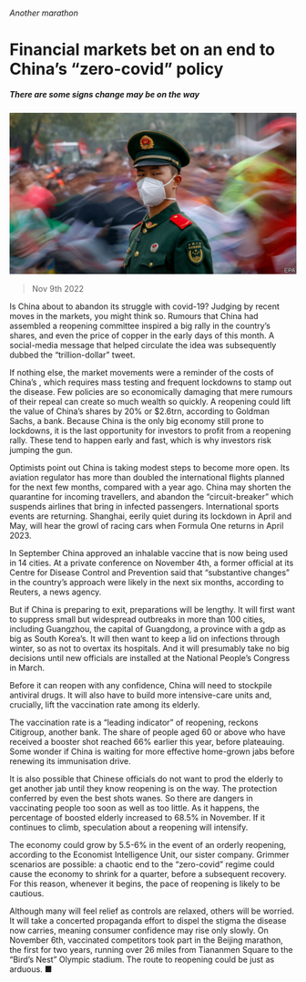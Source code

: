 ###### Another marathon

# Financial markets bet on an end to China’s “zero-covid” policy 

##### There are some signs change may be on the way 

![image](images/20221112_FNP503.jpg) 

> Nov 9th 2022 

Is China about to abandon its struggle with covid-19? Judging by recent moves in the markets, you might think so. Rumours that China had assembled a reopening committee inspired a big rally in the country’s shares,  and even the price of copper in the early days of this month. A social-media message that helped circulate the idea was subsequently dubbed the “trillion-dollar” tweet. 

If nothing else, the market movements were a reminder of the costs of China’s , which requires mass testing and frequent lockdowns to stamp out the disease. Few policies are so economically damaging that mere rumours of their repeal can create so much wealth so quickly. A reopening could lift the value of China’s shares by 20% or $2.6trn, according to Goldman Sachs, a bank. Because China is the only big economy still prone to lockdowns, it is the last opportunity for investors to profit from a reopening rally. These tend to happen early and fast, which is why investors risk jumping the gun.

Optimists point out China is taking modest steps to become more open. Its aviation regulator has more than doubled the international flights planned for the next few months, compared with a year ago. China may shorten the quarantine for incoming travellers, and abandon the “circuit-breaker” which suspends airlines that bring in infected passengers. International sports events are returning. Shanghai, eerily quiet during its lockdown in April and May, will hear the growl of racing cars when Formula One returns in April 2023.

In September China approved an inhalable vaccine that is now being used in 14 cities. At a private conference on November 4th, a former official at its Centre for Disease Control and Prevention said that “substantive changes” in the country’s approach were likely in the next six months, according to Reuters, a news agency.

But if China is preparing to exit, preparations will be lengthy. It will first want to suppress small but widespread outbreaks in more than 100 cities, including Guangzhou, the capital of Guangdong, a province with a gdp as big as South Korea’s. It will then want to keep a lid on infections through winter, so as not to overtax its hospitals. And it will presumably take no big decisions until new officials are installed at the National People’s Congress in March.

Before it can reopen with any confidence, China will need to stockpile antiviral drugs. It will also have to build more intensive-care units and, crucially, lift the vaccination rate among its elderly. 

The vaccination rate is a “leading indicator” of reopening, reckons Citigroup, another bank. The share of people aged 60 or above who have received a booster shot reached 66% earlier this year, before plateauing. Some wonder if China is waiting for more effective home-grown jabs before renewing its immunisation drive. 

It is also possible that Chinese officials do not want to prod the elderly to get another jab until they know reopening is on the way. The protection conferred by even the best shots wanes. So there are dangers in vaccinating people too soon as well as too little. As it happens, the percentage of boosted elderly increased to 68.5% in November. If it continues to climb, speculation about a reopening will intensify.

The economy could grow by 5.5-6% in the event of an orderly reopening, according to the Economist Intelligence Unit, our sister company. Grimmer scenarios are possible: a chaotic end to the “zero-covid” regime could cause the economy to shrink for a quarter, before a subsequent recovery. For this reason, whenever it begins, the pace of reopening is likely to be cautious.

Although many will feel relief as controls are relaxed, others will be worried. It will take a concerted propaganda effort to dispel the stigma the disease now carries, meaning consumer confidence may rise only slowly. On November 6th, vaccinated competitors took part in the Beijing marathon, the first for two years, running over 26 miles from Tiananmen Square to the “Bird’s Nest” Olympic stadium. The route to reopening could be just as arduous. ■


